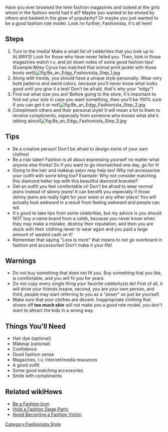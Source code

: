 Have you ever browsed the teen fashion magazines and looked at the girls
whom in the fashion world had it all? Maybe you wanted to be envied by
others and basked in the glow of popularity? Or maybe you just wanted to
be a good fashion role model. Look no further, Fashionista, it's all
here!

## Steps

1.  Turn to the media! Make a small list of celebrities that you look up
    to ALWAYS! Look for those who have never failed you. Then, look in
    those magazines watch t.v, and jot down notes of some good fashion
    tips! (Example:Miley Cyrus has matched that animal print jacket with
    those boots
    well)![](Be_an_Edgy_Fashionista_Step_1.jpg "fig:Be_an_Edgy_Fashionista_Step_1.jpg")
2.  Along with trends, you should have a unique style personally. Wear
    very bold patterns and weird colors, because you'll never know what
    looks good until you give it a test! Don't be afraid, that's why
    your "edgy"!
3.  Find out what size you are! Before going to the store, it's
    important to find out your size in case you want something, then
    you'll be 100% sure if you can get it or
    not!![](Be_an_Edgy_Fashionista_Step_2.jpg "fig:Be_an_Edgy_Fashionista_Step_2.jpg")
4.  Compliment others and their personal style! It will mean a lot to
    them to receive compliments, especially from someone who knows what
    she's talking
    about!![](Be_an_Edgy_Fashionista_Step_3.jpg "fig:Be_an_Edgy_Fashionista_Step_3.jpg")

## Tips

-   Be a creative person! Don't be afraid to design some of your own
    clothes!
-   Be a risk-taker! Fashion is all about expressing yourself no matter
    what anyone else thinks! So if you want to go mismatched one day, go
    for it!
-   Going to the hair and makeup salon may help too! Why not accessorize
    your outfit with some bling too? Example: Why not consider matching
    this diamond halter top with this beautiful diamond bracelet?
-   Get an outfit you feel comfortable in! Don't be afraid to wear
    normal jeans instead of skinny jeans! It can benefit you especially
    if those skinny jeans are really tight for your waist or any other
    place! You will actually look awkward in a result from feeling
    awkward and people can tell.
-   It's good to take tips from some celebrities, but my advice is you
    should NOT buy a name brand from a celeb, because you never know
    when they may make a mistake, destroy their reputation, and then you
    are stuck with their clothing never to wear again and you paid a
    large amount of wasted cash on it!
-   Remember that saying "Less Is more" that means to not go overboard
    in fashion and accessories! Don't make it your life!

## Warnings

-   Do not buy something that does not fit you. Buy something that you
    like, is comfortable, and you will fit you for years.
-   Do not copy every single thing your favorite celebrity(s) do! First
    of all, it will drive your friends insane, second, you are your own
    person, and third, people may start referring to you as a "poser" so
    just be yourself.
-   Make sure that your clothes are decent. Inappropriate clothing that
    shows off **too much skin** will not make you a good role model, you
    don't want to attract the kids in a wrong way.

## Things You'll Need

-   Hair dye (optional)
-   Makeup (optional)
-   Confidence
-   Good fashion sense
-   Magazines, t.v, internet/media resources
-   A good outfit
-   Some good matching accessories
-   Smile with compliments

## Related wikiHows

-   [Be a Fashion Icon](Be_a_Fashion_Icon "wikilink")
-   [Hold a Fashion Swap Party](Hold_a_Fashion_Swap_Party "wikilink")
-   [Avoid Becoming a Fashion
    Victim](Avoid_Becoming_a_Fashion_Victim "wikilink")

[Category:Fashionista Style](Category:Fashionista_Style "wikilink")